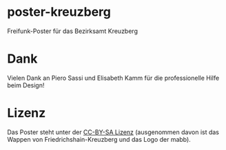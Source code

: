 # poster-kreuzberg

Freifunk-Poster für das Bezirksamt Kreuzberg

# Dank

Vielen Dank an Piero Sassi und Elisabeth Kamm für die professionelle Hilfe beim Design!

# Lizenz

Das Poster steht unter der [CC-BY-SA Lizenz](http://creativecommons.org/licenses/by-sa/3.0/) (ausgenommen davon ist das Wappen von Friedrichshain-Kreuzberg und das Logo der mabb).
